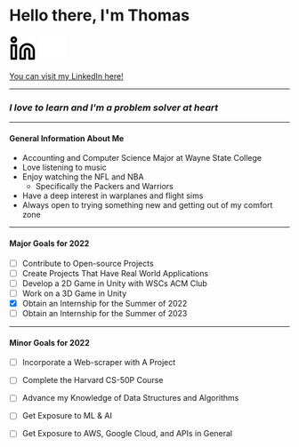 # Hello there, I'm Thomas

[![website](./img/linkedin-light.svg)](https://www.linkedin.com/in/thomas-marxsen#gh-light-mode-only)
[![website](./img/linkedin-dark.svg)](https://www.linkedin.com/in/thomas-marxsen#gh-dark-mode-only)

[You can visit my LinkedIn here!](https://www.linkedin.com/in/thomas-marxsen)

---

### *I love to learn and I'm a problem solver at heart*

---

#### General Information About Me

- Accounting and Computer Science Major at Wayne State College
- Love listening to music
- Enjoy watching the NFL and NBA
  - Specifically the Packers and Warriors
- Have a deep interest in warplanes and flight sims
- Always open to trying something new and getting out of my comfort zone

---

#### Major Goals for 2022

- [ ] Contribute to Open-source Projects
- [ ] Create Projects That Have Real World Applications
- [ ] Develop a 2D Game in Unity with WSCs ACM Club
- [ ] Work on a 3D Game in Unity
- [X] Obtain an Internship for the Summer of 2022
- [ ] Obtain an Internship for the Summer of 2023

---

#### Minor Goals for 2022

- [ ] Incorporate a Web-scraper with A Project
- [ ] Complete the Harvard CS-50P Course
- [ ] Advance my Knowledge of Data Structures and Algorithms
- [ ] Get Exposure to ML & AI
- [ ] Get Exposure to AWS, Google Cloud, and APIs in General



<!--
**Nottommy11/Nottommy11** is a ✨ _special_ ✨ repository because its `README.md` (this file) appears on your GitHub profile.

Here are some ideas to get you started:

- 🔭 I’m currently working on ...
- 🌱 I’m currently learning ...
- 👯 I’m looking to collaborate on ...
- 🤔 I’m looking for help with ...
- 💬 Ask me about ...
- 📫 How to reach me: ...
- 😄 Pronouns: ...
- ⚡ Fun fact: ...
-->
